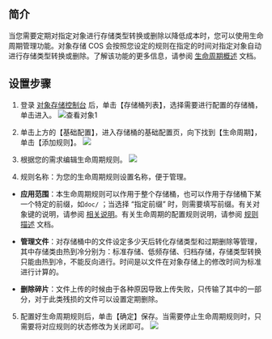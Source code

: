 ## 简介
当您需要定期对指定对象进行存储类型转换或删除以降低成本时，您可以使用生命周期管理功能。对象存储 COS 会按照您设定的规则在指定的时间对指定对象自动进行存储类型转换或删除。了解该功能的更多信息，请参阅 [生命周期概述](https://cloud.tencent.com/document/product/436/17028) 文档。

## 设置步骤
1. 登录 [对象存储控制台](https://console.cloud.tencent.com/cos5) 后，单击【存储桶列表】，选择需要进行配置的存储桶，单击进入。
![查看对象1](https://main.qcloudimg.com/raw/94520df563736af8c38de12cda21912f.png)
2. 单击上方的【基础配置】，进入存储桶的基础配置页，向下找到【生命周期】，单击【添加规则】。
![](https://main.qcloudimg.com/raw/1185903895d32b0534c3d33ae515c064.png)
3. 根据您的需求编辑生命周期规则。
![](https://main.qcloudimg.com/raw/254a576562691687102ef66c8ab902f0.png)

4. 规则名称：为您的生命周期规则设置名称，便于管理。

 - **应用范围**：本生命周期规则可以作用于整个存储桶，也可以作用于存储桶下某一个特定的前缀，如`doc/` ；当选择 “指定前缀” 时，则需要填写前缀。有关对象键的说明，请参阅 [相关说明](https://cloud.tencent.com/document/product/436/13324#.E7.9B.B8.E5.85.B3.E8.AF.B4.E6.98.8E)。有关生命周期的配置规则说明，请参阅 [规则描述](https://cloud.tencent.com/document/product/436/17029#.E8.A7.84.E5.88.99.E6.8F.8F.E8.BF.B0) 文档。

 - **管理文件**：对存储桶中的文件设定多少天后转化存储类型和过期删除等管理，其中存储类由热到冷分别为：标准存储、低频存储、归档存储，存储类型转换只能由热到冷，不能反向进行。时间是以文件在对象存储上的修改时间为标准进行计算的。

 - **删除碎片**：文件上传的时候由于各种原因导致上传失败，只传输了其中的一部分，对于此类残损的文件可以设置定期删除。

5. 配置好生命周期规则后，单击【确定】保存。当需要停止生命周期规则时，只需要将对应规则的状态修改为关闭即可。
![](https://main.qcloudimg.com/raw/ad284f4bb9d82ae603a4e764f978532e.png)
